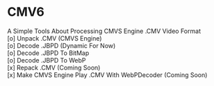 # CMV6
A Simple Tools About Processing CMVS Engine .CMV Video Format  
[o] Unpack .CMV (CMVS Engine)  
[o] Decode .JBPD (Dynamic For Now)  
[o] Decode .JBPD To BitMap  
[o] Decode .JBPD To WebP  
[x] Repack .CMV (Coming Soon)  
[x] Make CMVS Engine Play .CMV With WebPDecoder (Coming Soon)  
